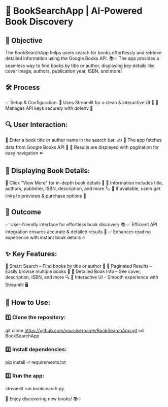 # 📖 BookSearchApp | AI-Powered Book Discovery

## 🎯 Objective
The BookSearchApp helps users search for books effortlessly and retrieve detailed information using the Google Books API. 📚✨ The app provides a seamless way to find books by title or author, displaying key details like cover image, authors, publication year, ISBN, and more!

## 🛠️ Process
✅ Setup & Configuration:
🔹 Uses Streamlit for a clean & interactive UI 🎨
🔹 Manages API keys securely with dotenv 🔑

## 🔍 User Interaction:
🔹 Enter a book title or author name in the search bar. ✍️
🔹 The app fetches data from Google Books API 📡
🔹 Results are displayed with pagination for easy navigation ⏩

## 📘 Displaying Book Details:
🔹 Click "View More" for in-depth book details 🧐
🔹 Information includes title, authors, publisher, ISBN, description, and more 🏷️
🔹 If available, users get links to previews & purchase options 🛒

## 🚀 Outcome
✅ User-friendly interface for effortless book discovery 📚
✅ Efficient API integration ensures accurate & detailed results 🎯
✅ Enhances reading experience with instant book details 🔥

## ✨ Key Features:
📌 Smart Search – Find books by title or author 📝
📌 Paginated Results – Easily browse multiple books 📖
📌 Detailed Book Info – See cover, description, ISBN, and more 🔍
📌 Interactive UI – Smooth experience with Streamlit 🖥️

## 🏁 How to Use:
### 1️⃣ Clone the repository:

git clone https://github.com/yourusername/BookSearchApp.git
cd BookSearchApp

### 2️⃣ Install dependencies:

pip install -r requirements.txt

### 3️⃣ Run the app:

streamlit run booksearch.py

🚀 Enjoy discovering new books! 📚✨

